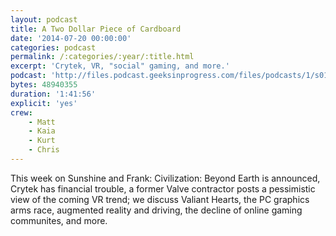 ```yaml
---
layout: podcast
title: A Two Dollar Piece of Cardboard
date: '2014-07-20 00:00:00'
categories: podcast
permalink: /:categories/:year/:title.html
excerpt: 'Crytek, VR, "social" gaming, and more.'
podcast: 'http://files.podcast.geeksinprogress.com/files/podcasts/1/s01e09_TwoDollarCardboard.mp3'
bytes: 48940355
duration: '1:41:56'
explicit: 'yes'
crew:
    - Matt
    - Kaia
    - Kurt
    - Chris
---
```


This week on Sunshine and Frank: Civilization: Beyond Earth is announced, Crytek has financial trouble, a former Valve contractor posts a pessimistic view of the coming VR trend; we discuss Valiant Hearts, the PC graphics arms race, augmented reality and driving, the decline of online gaming communites, and more.
